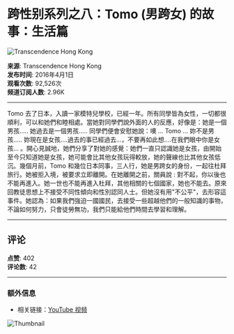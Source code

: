 # 跨性别系列之八：Tomo (男跨女) 的故事：生活篇

![Transcendence Hong Kong](https://i.ytimg.com/an/SphwUwz7NhqknczN73eASg/featured_channel.jpg?v=5688f2ac)

**来源**: Transcendence Hong Kong  
**发布时间**: 2016年4月1日  
**观看次数**: 92,526次  
**频道订阅人数**: 2.96K

---

Tomo 去了日本，入讀一家模特兒學校，已經一年。所有同學皆為女性，一切都很順利，可以和她們和睦相處。當她對同學們說外面的人的反應，好像是：她是一個男孩..... 她過去是一個男孩..... 同學們便會安慰她說：噢 ... Tomo ... 妳不是男孩..... 妳現在是女孩....過去的事已經過去...，不要再如此想....在我們眼中你是女孩... 。開心見誠地，她們分享了對她的感覺：她們一直只認識她是女孩，由開始至今只知道她是女孩，她可能會比其他女孩玩得較放，她的聲線也比其他女孩低沉。幾個月前，Tomo 和幾位日本同事，三人行，她是男跨女的身份，一起往杜拜旅行。她被拒入境，被要求立即離開。在她離開之前，關員說 : 對不起，你以後也不能再進入。她一世也不能再進入杜拜，其他相關的七個國家，她也不能去。原來回教徒思想上不接受不同性傾向和性別認同人士。但她沒有用"不公平"，去形容這事件。她認為：如果我們強迫一國國民，去接受一些超越他們的一般知識的事物，不論如何努力，只會徒勞無功，我們只能給他們時間去學習和理解。

---

## 评论
**点赞**: 402  
**评论数**: 42  

---

### 额外信息
- 相关链接：[YouTube 视频](https://www.youtube.com/watch?v=_DBWmB25rlA)

![Thumbnail](https://i.ytimg.com/vi/_DBWmB25rlA/hqdefault.jpg?sqp=-oaymwEmCKgBEF5IWvKriqkDGQgBFQAAiEIYAdgBAeIBCggYEAIYBjgBQAE=&rs=AOn4CLBUHKe-YNlm6IvvPDDF9yR99DpDsg)
<!-- tcd_original_link https://www.youtube.com/watch?v=U2mHATkFpas -->
